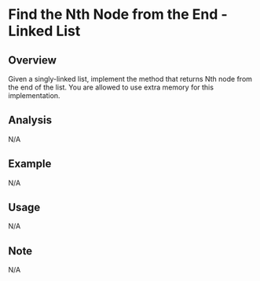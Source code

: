 # Find the Nth Node from the End - Linked List

Overview
---
Given a singly-linked list, implement the method that returns Nth node from the 
end of the list. You are allowed to use extra memory for this implementation.

Analysis
---
N/A

Example
---
N/A

Usage
---
N/A

Note
---
N/A

